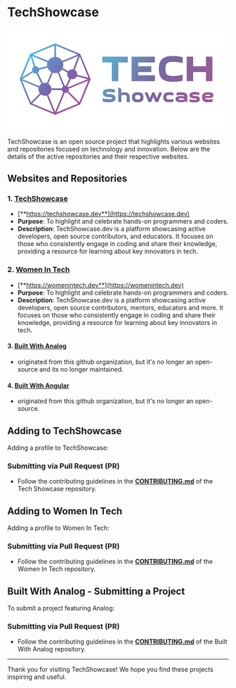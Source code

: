 # TechShowcase

![TechShowcase](/profile/tech-showcase.png)

TechShowcase is an open source project that highlights various websites and repositories focused on technology and innovation. Below are the details of the active repositories and their respective websites.

## Websites and Repositories

### 1. [TechShowcase](https://github.com/TechShowcase/techshwocase)
- [**https://techshowcase.dev**](https://techshowcase.dev)
- **Purpose**: To highlight and celebrate hands-on programmers and coders.
- **Description**: TechShowcase.dev is a platform showcasing active developers, open source contributors, and educators. It focuses on those who consistently engage in coding and share their knowledge, providing a resource for learning about key innovators in tech.

### 2. [Women In Tech](https://github.com/TechShowcase/womenintech)

- [**https://womenintech.dev**](https://womenintech.dev)
- **Purpose**: To highlight and celebrate hands-on programmers and coders.
- **Description**: TechShowcase.dev is a platform showcasing active developers, open source contributors, mentors, educators and more. It focuses on those who consistently engage in coding and share their knowledge, providing a resource for learning about key innovators in tech.

#### 3. [Built With Analog](https://builtwithanalog.dev)
- originated from this github organization, but it's no longer an open-source and its no longer maintained.

#### 4. [Built With Angular](https://builtwithangular.dev)
- originated from this github organization, but it's no longer an open-source.

## Adding to TechShowcase

Adding a profile to TechShowcase:

### Submitting via Pull Request (PR)

- Follow the contributing guidelines in the [**CONTRIBUTING.md**](https://github.com/TechShowcase/techshowcase/blob/main/CONTRIBUTING.md) of the Tech Showcase repository.

## Adding to Women In Tech

Adding a profile to Women In Tech:

### Submitting via Pull Request (PR)

- Follow the contributing guidelines in the [**CONTRIBUTING.md**](https://github.com/TechShowcase/womenintech/blob/main/CONTRIBUTING.md) of the Women In Tech repository.

## Built With Analog - Submitting a Project

To submit a project featuring Analog:

### Submitting via Pull Request (PR)

- Follow the contributing guidelines in the [**CONTRIBUTING.md**](https://github.com/TechShowcase/builtwithanalog/blob/main/CONTRIBUTING.md) of the Built With Analog repository.

---

Thank you for visiting TechShowcase! We hope you find these projects inspiring and useful.